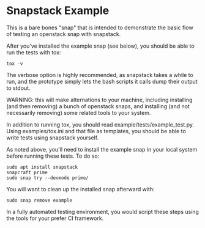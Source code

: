 Snapstack Example
=================

This is a bare bones "snap" that is intended to demonstrate the basic
flow of testing an openstack snap with snapstack.

After you've installed the example snap (see below), you should be
able to run the tests with tox:

    tox -v

The verbose option is highly recommended, as snapstack takes a while
to run, and the prototype simply lets the bash scripts it calls dump
their output to stdout.

WARNING: this will make alternations to your machine, including
installing (and then removing) a bunch of openstack snaps, and
installing (and not necessarily removing) some related tools to your
system.

In addition to running tox, you should read
example/tests/example_test.py. Using examples/tox.ini and that file as
templates, you should be able to write tests using snapstack yourself.

As noted above, you'll need to install the example snap in your local
system before running these tests. To do so:

    sudo apt install snapstack
    snapcraft prime
    sudo snap try --devmode prime/

You will want to clean up the installed snap afterward with:

    sudo snap remove example

In a fully automated testing environment, you would script these steps
using the tools for your prefer CI framework.

